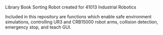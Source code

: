 Library Book Sorting Robot created for 41013 Industrial Robotics

Included in this repository are functions which enable safe environment simulations, controlling UR3 and CRB15000 robot arms, collision detection, emergency stop, and teach GUI.
